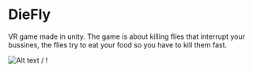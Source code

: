 # DieFly
VR game made in unity. The game is about killing flies that interrupt your bussines, the flies try to eat your food so you have to kill them fast.


![ Alt text](ezgif-2-871a03265b51.gif) / ! [](ezgif-2-871a03265b51.gif)
